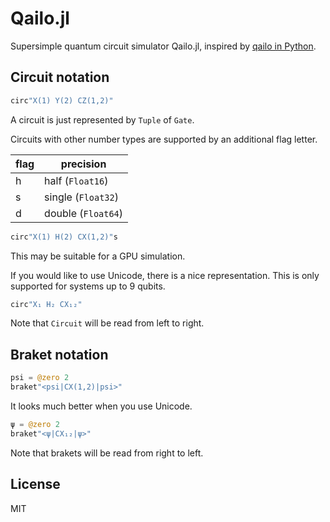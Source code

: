 # Qailo.jl

Supersimple quantum circuit simulator Qailo.jl,
inspired by [qailo in Python](https://github.com/wistaria/qailo).

## Circuit notation

```julia
circ"X(1) Y(2) CZ(1,2)"
```

A circuit is just represented by `Tuple` of `Gate`.

Circuits with other number types are supported by an additional flag letter.

| flag | precision |
| ---- | ---- |
| h | half (`Float16`) |
| s | single (`Float32`) |
| d | double (`Float64`) |

```julia
circ"X(1) H(2) CX(1,2)"s
```

This may be suitable for a GPU simulation.

If you would like to use Unicode, there is a nice representation. This is only supported for systems up to 9 qubits.

```julia
circ"X₁ H₂ CX₁₂"
```

Note that `Circuit` will be read from left to right.

## Braket notation

```julia
psi = @zero 2
braket"<psi|CX(1,2)|psi>"
```

It looks much better when you use Unicode.

```julia
ψ = @zero 2
braket"<ψ|CX₁₂|ψ>"
```

Note that brakets will be read from right to left.

## License

MIT